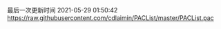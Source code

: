 最后一次更新时间 2021-05-29 01:50:42
https://raw.githubusercontent.com/cdlaimin/PACList/master/PACList.pac

